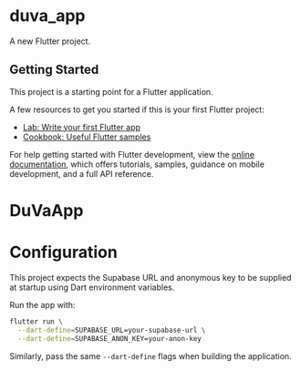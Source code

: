 # duva_app

A new Flutter project.

## Getting Started

This project is a starting point for a Flutter application.

A few resources to get you started if this is your first Flutter project:

- [Lab: Write your first Flutter app](https://docs.flutter.dev/get-started/codelab)
- [Cookbook: Useful Flutter samples](https://docs.flutter.dev/cookbook)

For help getting started with Flutter development, view the
[online documentation](https://docs.flutter.dev/), which offers tutorials,
samples, guidance on mobile development, and a full API reference.

# DuVaApp

# Configuration

This project expects the Supabase URL and anonymous key to be supplied at
startup using Dart environment variables.

Run the app with:

```bash
flutter run \
  --dart-define=SUPABASE_URL=your-supabase-url \
  --dart-define=SUPABASE_ANON_KEY=your-anon-key
```

Similarly, pass the same `--dart-define` flags when building the application.
